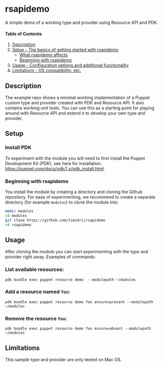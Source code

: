 
# rsapidemo

A simple demo of a working type and provider using Resource API and PDK.

#### Table of Contents

1. [Description](#description)
2. [Setup - The basics of getting started with rsapidemo](#setup)
    * [What rsapidemo affects](#what-rsapidemo-affects)
    * [Beginning with rsapidemo](#beginning-with-rsapidemo)
3. [Usage - Configuration options and additional functionality](#usage)
4. [Limitations - OS compatibility, etc.](#limitations)

## Description

The example repo shows a minimal working implementation of a Puppet custom type and provider created with PDK and Resource API. It also contains working unit tests.
You can use this as a starting point for playing around with Resource API and extend it to develop your own type and provider.

## Setup

### Install PDK

To experiment with the module you will need to first install the Puppet Development Kit (PDK), 
see here for installation: <https://puppet.com/docs/pdk/1.x/pdk_install.html>.

### Beginning with rsapidemo

You  install the module by creating a directory and cloning the Github repository. 
For ease of experimenting, we recommend to create a separate directory (for example `modules`) to clone the module into:

```bash
mkdir modules
cd modules
git clone https://github.com/timidri/rsapidemo
cd rsapidemo
```

## Usage

After cloning the module you can start experimenting with the type and provider right away.
Examples of commands:

### List available resources: 

`pdk bundle exec puppet resource demo  --modulepath ~/modules`

### Add a resource named `foo`:

`pdk bundle exec puppet resource demo foo ensure=present --modulepath ~/modules`

### Remove the resource `foo`:

`pdk bundle exec puppet resource demo foo ensure=absent --modulepath ~/modules`

## Limitations

This sample type and provider are only tested on Mac OS.